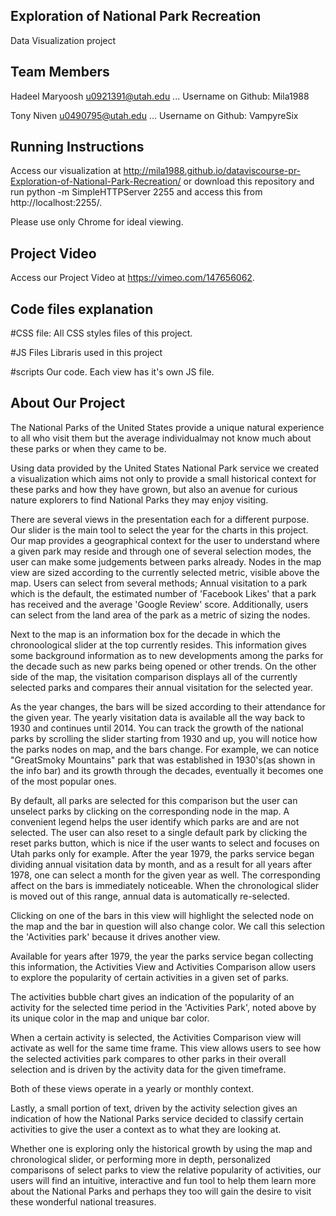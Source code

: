 ##  Exploration of National Park Recreation
Data Visualization project

## Team Members

Hadeel Maryoosh u0921391@utah.edu ... Username on Github: Mila1988


Tony Niven u0490795@utah.edu         ... Username on Github: VampyreSix

## Running Instructions

Access our visualization at http://mila1988.github.io/dataviscourse-pr-Exploration-of-National-Park-Recreation/ or download this repository and run python -m SimpleHTTPServer 2255 and access this from http://localhost:2255/.

Please use only  Chrome for ideal viewing.

## Project Video
Access our Project Video at https://vimeo.com/147656062.


## Code files explanation

#CSS file:
All CSS styles files of this project.

#JS Files
Libraris used in this project

#scripts
Our code. Each view has it's own JS file.



## About Our Project
      
 The National Parks of the United States provide a unique natural experience to all who visit them but the average individualmay not know much about these parks or when they came to be.
 
Using data provided by the United States National Park service we created a visualization which aims not only to provide a small historical context for these parks and how they have grown, but also an avenue for curious nature explorers to find National Parks they may enjoy visiting.

  
There are several views in the presentation each for a different purpose. Our slider is the main tool to select the year for the charts in this project. Our map provides a geographical context for the user to understand where a given park may reside and through one of several selection modes, the user can make some judgements between parks already. Nodes in the map view are sized according to the currently selected metric, visible above the map. Users can select from several methods; Annual visitation to a park which is the default, the estimated number of 'Facebook Likes' that a park has received and the average 'Google Review' score. Additionally, users can select from the land area of the park as a metric of sizing the nodes.
   
Next to the map is an information box for the decade in which the chronoological slider at the top currently resides. This information gives some background information as to new developments among the parks for the decade such as new parks being opened or other trends. On the other side of the map, the visitation comparison displays all of the currently selected parks and compares their annual visitation for the selected year.

As the year changes, the bars will be sized according to their attendance for the given year. The yearly visitation data is available all the way back to 1930 and continues until 2014. You can track the growth of the national parks by scrolling the slider starting from 1930 and up, you will notice how the parks nodes on map, and the bars change. For example, we can notice "GreatSmoky Mountains" park that was established in 1930's(as shown in the info bar) and its growth through the decades, eventually it becomes one of the most popular ones.


By default, all parks are selected for this comparison but the user can unselect parks by clicking on the corresponding node in the map. A convenient legend helps the user identify which parks are and are not selected. The user can also reset to a single default park by clicking the reset parks button, which is nice if the user wants to select and focuses on Utah parks only for example. After the year 1979, the parks service began dividing annual visitation data by month, and as a result for all years after 1978, one can select a month for the given year as well. The corresponding affect on the bars is immediately noticeable. When the chronological slider is moved out of this range, annual data is automatically re-selected.

Clicking on one of the bars in this view will highlight the selected node on the map and the bar in question will also change color. We call this selection the 'Activities park' because it drives another view.
     
Available for years after 1979, the year the parks service began collecting this information, the Activities View and Activities Comparison allow users to explore the popularity of certain activities in a given set of parks.

The activities bubble chart gives an indication of the popularity of an activity for the selected time period in the 'Activities Park', noted above by its unique color in the map and unique bar color.

When a certain activity is selected, the Activities Comparison view will activate as well for the same time frame. This view allows users to see how the selected activities park compares to other parks in their overall selection and is driven by the activity data for the given timeframe.

Both of these views operate in a yearly or monthly context.

Lastly, a small portion of text, driven by the activity selection gives an indication of how the National Parks service decided to classify certain activities to give the user a context as to what they are looking at.
  
Whether one is exploring only the historical growth by using the map and chronological slider, or performing more in depth, personalized comparisons of select parks to view the relative popularity of activities, our users will find an intuitive, interactive and fun tool to help them learn more about the National Parks and perhaps they too will gain the desire to visit these wonderful national treasures.

